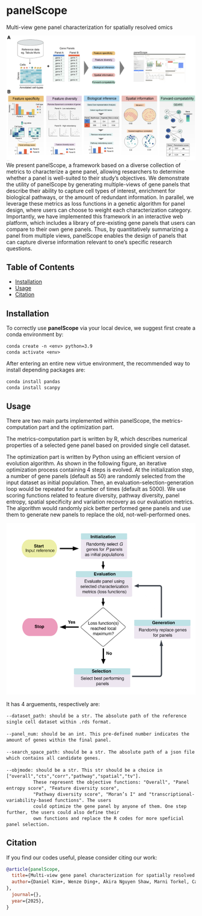 # panelScope

Multi-view gene panel characterization for spatially resolved omics

![](https://github.com/SydneyBioX/panelScope/blob/main/figure1.png)
We present panelScope, a framework based on a diverse collection of metrics to characterize a gene panel, allowing researchers to determine whether a panel is well-suited to their study’s objectives. We demonstrate the utility of panelScope by generating multiple-views of gene panels that describe their ability to capture cell types of interest, enrichment for biological pathways, or the amount of redundant information. In parallel, we leverage these metrics as loss functions in a genetic algorithm for panel design, where users can choose to weight each characterization category. Importantly, we have implemented this framework in an interactive web platform, which includes a library of pre-existing gene panels that users can compare to their own gene panels. Thus, by quantitatively summarizing a panel from multiple views, panelScope enables the design of panels that can capture diverse information relevant to one’s specific research questions. 



## Table of Contents

* [Installation](#Installation)
* [Usage](#Usage)
* [Citation](#Citation)


## Installation

To correctly use **panelScope** via your local device, we suggest first create a conda environment by:

~~~shell
conda create -n <env> python=3.9
conda activate <env>
~~~

After entering an entire new virtue environment, the recommended way to install depending packages are:

~~~shell
conda install pandas
conda install scanpy
~~~

## Usage

There are two main parts implemented within panelScope, the metrics-computation part and the optimization part.

The metrics-computation part is written by R, which describes numerical properties of a selected gene panel based on provided single cell dataset.

The optimization part is written by Python using an efficient version of evolution algorithm. As shown in the following figure, an iterative optimization process containing 4 steps is evolved. At the initialization step, a number of gene panels (default as 50) are randomly selected from the input dataset as initial population. Then, an evaluation-selection-generation loop would be repeated for a number of times (default as 5000). We use scoring functions related to feature diversity, pathway diversity, panel entropy, spatial specificity and variation recovery as our evaluation metrics. The algorithm would randomly pick better performed gene panels and use them to generate new panels to replace the old, not-well-performed ones.

![](https://github.com/SydneyBioX/panelScope/blob/main/figure2.png)

 It has 4 arguements, respectively are:

~~~
--dataset_path: should be a str. The absolute path of the reference single cell dataset within .rds format.

--panel_num: should be an int. This pre-defined number indicates the amount of genes within the final panel.

--search_space_path: should be a str. The absolute path of a json file which contains all candidate genes.

--objmode: should be a str. This str should be a choice in ["overall","cts","corr","pathway","spatial","tv"].
          These represent the objective functions: "Overall", "Panel entropy score", "Feature diversity score",
          "Pathway diversity score", "Moran’s I" and "transcriptional-variability-based functions". The users
          could optimize the gene panel by anyone of them. One step further, the users could also define their
          own functions and replace the R codes for more speficial panel selection.
~~~
              



## Citation

If you find our codes useful, please consider citing our work:

~~~bibtex
@article{panelScope,
  title={Multi-view gene panel characterization for spatially resolved omics},
  author={Daniel Kim+, Wenze Ding+, Akira Nguyen Shaw, Marni Torkel, Cameron J Turtle, Pengyi Yang, Jean Yang*
},
  journal={},
  year={2025},
}
~~~
